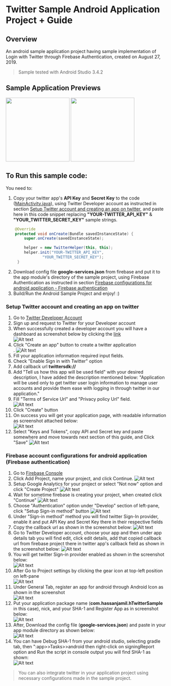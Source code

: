# Twitter Sample Android Application Project + Guide

## Overview
An android sample application project having sample implementation of Login with Twitter through Firebase Authentication, created on August 27, 2019.

> Sample tested with Android Studio 3.4.2

## Sample Application Previews
<p float="left">
 <img src="screenshots/home.png" width="200" />
 <img src="screenshots/twitter-app.png" width="200" /> 
</p>

## To Run this sample code:
You need to:
1. Copy your twitter app's **API Key** and **Secret Key** to the code ([MainActivity.java](https://github.com/hassaanjamil/hTwitterAndroidSampleApplication/blob/master/app/src/main/java/com/hassanjamil/htwitter_sample_application/activities/MainActivity.java)), using Twitter Developer account as instructed in section [Setup Twitter account and creating an app on twitter](https://github.com/hassaanjamil/hTwitterAndroidSampleApplication/blob/master/README.md#setup-twitter-account-and-creating-an-app-on-twitter), and paste here in this code snippet replacing **"YOUR-TWITTER_API_KEY"** & **"YOUR_TWITTER_SECRET_KEY"** sample strings.
```java
    @Override
    protected void onCreate(Bundle savedInstanceState) {
        super.onCreate(savedInstanceState);

        helper = new TwitterHelper(this, this);
        helper.init("YOUR-TWITTER_API_KEY",
                "YOUR_TWITTER_SECRET_KEY");
     }
```
2. Download config file **google-services.json** from firebase and put it to the app module's directory of the sample project, using Firebase Authentication as instructed in section [Firebase configurations for android application - Firebase authentication](https://github.com/hassaanjamil/hTwitterAndroidSampleApplication/blob/master/README.md#setup-twitter-account-and-creating-an-app-on-twitter)
3. Build/Run the Android Sample Project and enjoy! :)

### Setup Twitter account and creating an app on twitter
1. Go to [Twitter Developer Account](https://developer.twitter.com/en/apps)
2. Sign up and request to Twitter for your Developer account
3. When successfully created a developer account you will have a dashboard as screenshot below by clicking the [link](https://developer.twitter.com/en/apps) <br/>
![Alt text](screenshots/5.jpg?raw=true "Screenshot")
4. Click "Create an app" button to create a twitter application<br/>.
![Alt text](screenshots/6.jpg?raw=true "Screenshot")
5. Fill your application information required input fields.
6. Check "Enable Sign in with Twitter" option
7. Add callback url **twittersdk://**
8. Add "Tell us how this app will be used field" with your desired description, I have added the description mentioned below:
 "Application will be used only to get twitter user login information to manage user accounts and provide them ease with logging in through twitter in our application."
9. Fill "Terms of Service Url" and "Privacy policy Url" field.<br/>
![Alt text](screenshots/7.jpg?raw=true "Screenshot")
10. Click "Create" button
11. On success you will get your application page, with readable information as screenshot attached below:<br/>
![Alt text](screenshots/8.jpg?raw=true "Screenshot")
12. Select "Keys and Tokens", copy API and Secret key and paste somewhere and move towards next section of this guide, and Click "Save"
![Alt text](screenshots/9.jpg?raw=true "Screenshot")

### Firebase account configurations for android application (Firebase authentication)
1. Go to [Firebase Console](https://console.firebase.google.com/)
2. Click Add Project, name your project, and click Continue.
![Alt text](screenshots/1.jpg?raw=true "Screenshot")
3. Setup Google Analytics for your project or select "Not now" option and click "Create Project"
![Alt text](screenshots/2.jpg?raw=true "Screenshot")
4. Wait for sometime firebase is creating your project, when created click "Continue"
![Alt text](screenshots/3.jpg?raw=true "Screenshot")
5. Choose "Authentication" option under "Develop" section of left-pane, click "Setup Sign-in method" button
![Alt text](screenshots/4.jpg?raw=true "Screenshot")
6. Under "Sign-in method" method you will find twitter Sign-In provider, enable it and put API Key and Secret Key there in their respective fields
7. Copy the callback url as shown in the screenshot below:
![Alt text](screenshots/11.jpg?raw=true "Screenshot")
8. Go to Twitter Developer account, choose your app and then under app details tab you will find edit, click edit details, add that copied callback url from firebase project there in twitter app's callback field as shown in the screenshot below:
![Alt text](screenshots/13.jpg?raw=true "Screenshot")
9. You will get twitter Sign-in provider enabled as shown in the screenshot below:<br/>
![Alt text](screenshots/14.jpg?raw=true "Screenshot")
10. After Go to Project settings by clicking the gear icon at top-left position on left-pane<br/>
![Alt text](screenshots/10.jpg?raw=true "Screenshot")
11. Under General Tab, register an app for android through Android Icon as shown in the screenshot<br/>
![Alt text](screenshots/15.jpg?raw=true "Screenshot")
12. Put your application package name (**com.hassanjamil.hTwitterSample** in this case), nick, and your SHA-1 and Register App as in screenshot below:<br/>
![Alt text](screenshots/17.jpg?raw=true "Screenshot")
13. After, Download the config file (**google-services.json**) and paste in your app module directory as shown below:<br/>
![Alt text](screenshots/18.jpg?raw=true "Screenshot")
14. You can have Debug SHA-1 from your android studio, selecting gradle tab, then ":app>>Tasks>>android then right-click on signingReport option and Run the script in console output you will find SHA-1 as shown:<br/>
![Alt text](screenshots/19.jpg?raw=true "Screenshot")

> You can also integrate twitter in your application project using necessary configurations made in the sample project.
